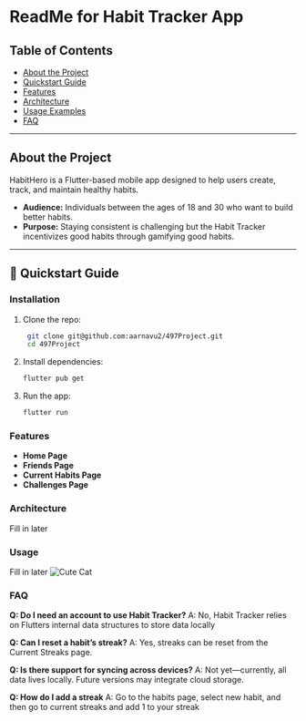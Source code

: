 # ReadMe for Habit Tracker App  

## Table of Contents  
- [About the Project](#about-the-project)  
- [Quickstart Guide](#quickstart-guide)  
- [Features](#features)  
- [Architecture](#architecture)  
- [Usage Examples](#usage-examples)  
- [FAQ](#faq)  

---

## About the Project  
HabitHero is a Flutter-based mobile app designed to help users create, track, and maintain healthy habits.  

- **Audience:** Individuals between the ages of 18 and 30 who want to build better habits.  
- **Purpose:** Staying consistent is challenging but the Habit Tracker incentivizes good habits through gamifying good habits.

---

## 🚀 Quickstart Guide  

### Installation  
1. Clone the repo:  

   ```bash
    git clone git@github.com:aarnavu2/497Project.git
    cd 497Project
    ```

2. Install dependencies:
    ```bash
    flutter pub get
    ```

3. Run the app:
    ```bash
    flutter run
    ```


### Features
- **Home Page**
- **Friends Page**
- **Current Habits Page**
- **Challenges Page**

### Architecture
Fill in later

### Usage
Fill in later
![Cute Cat](https://github.com/aarnavu2/techcomm497Readme2/blob/main/add_streak.png)



### FAQ
**Q: Do I need an account to use Habit Tracker?**
A: No, Habit Tracker relies on Flutters internal data structures to store data locally

**Q: Can I reset a habit’s streak?**
A: Yes, streaks can be reset from the Current Streaks page.

**Q: Is there support for syncing across devices?**
A: Not yet—currently, all data lives locally. Future versions may integrate cloud storage.

**Q: How do I add a streak**
A: Go to the habits page, select new habit, and then go to current streaks and add 1 to your streak
